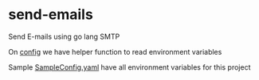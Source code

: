# send-emails
Send E-mails using go lang SMTP



<!-- CONFIG -->
On  [config](/config/config.go) we have helper function to read environment variables

Sample [SampleConfig.yaml](/SampleConfig.yaml) have all environment variables for this project
